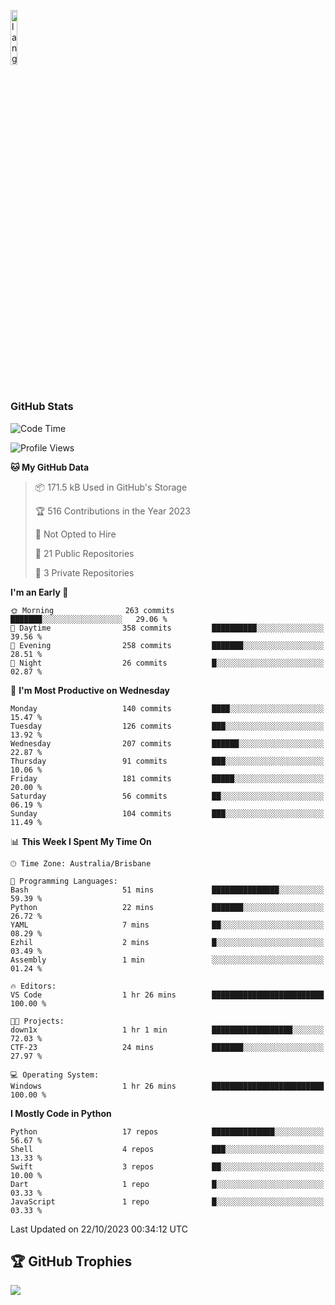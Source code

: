 <p align="left"><img width=15%" src="https://github.com/alansmathew/alansmathew/raw/master/lang.gif" alt="lang image here" /></p>

# <h3 align="left">GitHub Stats</h3>

<!--START_SECTION:waka-->
![Code Time](http://img.shields.io/badge/Code%20Time-316%20hrs%2029%20mins-blue)

![Profile Views](http://img.shields.io/badge/Profile%20Views-0-blue)

**🐱 My GitHub Data** 

> 📦 171.5 kB Used in GitHub's Storage 
 > 
> 🏆 516 Contributions in the Year 2023
 > 
> 🚫 Not Opted to Hire
 > 
> 📜 21 Public Repositories 
 > 
> 🔑 3 Private Repositories 
 > 
**I'm an Early 🐤** 

```text
🌞 Morning                263 commits         ███████░░░░░░░░░░░░░░░░░░   29.06 % 
🌆 Daytime                358 commits         ██████████░░░░░░░░░░░░░░░   39.56 % 
🌃 Evening                258 commits         ███████░░░░░░░░░░░░░░░░░░   28.51 % 
🌙 Night                  26 commits          █░░░░░░░░░░░░░░░░░░░░░░░░   02.87 % 
```
📅 **I'm Most Productive on Wednesday** 

```text
Monday                   140 commits         ████░░░░░░░░░░░░░░░░░░░░░   15.47 % 
Tuesday                  126 commits         ███░░░░░░░░░░░░░░░░░░░░░░   13.92 % 
Wednesday                207 commits         ██████░░░░░░░░░░░░░░░░░░░   22.87 % 
Thursday                 91 commits          ███░░░░░░░░░░░░░░░░░░░░░░   10.06 % 
Friday                   181 commits         █████░░░░░░░░░░░░░░░░░░░░   20.00 % 
Saturday                 56 commits          ██░░░░░░░░░░░░░░░░░░░░░░░   06.19 % 
Sunday                   104 commits         ███░░░░░░░░░░░░░░░░░░░░░░   11.49 % 
```


📊 **This Week I Spent My Time On** 

```text
🕑︎ Time Zone: Australia/Brisbane

💬 Programming Languages: 
Bash                     51 mins             ███████████████░░░░░░░░░░   59.39 % 
Python                   22 mins             ███████░░░░░░░░░░░░░░░░░░   26.72 % 
YAML                     7 mins              ██░░░░░░░░░░░░░░░░░░░░░░░   08.29 % 
Ezhil                    2 mins              █░░░░░░░░░░░░░░░░░░░░░░░░   03.49 % 
Assembly                 1 min               ░░░░░░░░░░░░░░░░░░░░░░░░░   01.24 % 

🔥 Editors: 
VS Code                  1 hr 26 mins        █████████████████████████   100.00 % 

🐱‍💻 Projects: 
down1x                   1 hr 1 min          ██████████████████░░░░░░░   72.03 % 
CTF-23                   24 mins             ███████░░░░░░░░░░░░░░░░░░   27.97 % 

💻 Operating System: 
Windows                  1 hr 26 mins        █████████████████████████   100.00 % 
```

**I Mostly Code in Python** 

```text
Python                   17 repos            ██████████████░░░░░░░░░░░   56.67 % 
Shell                    4 repos             ███░░░░░░░░░░░░░░░░░░░░░░   13.33 % 
Swift                    3 repos             ██░░░░░░░░░░░░░░░░░░░░░░░   10.00 % 
Dart                     1 repo              █░░░░░░░░░░░░░░░░░░░░░░░░   03.33 % 
JavaScript               1 repo              █░░░░░░░░░░░░░░░░░░░░░░░░   03.33 % 
```




 Last Updated on 22/10/2023 00:34:12 UTC
<!--END_SECTION:waka-->

## 🏆 GitHub Trophies

![](https://github-profile-trophy.vercel.app/?username=samh06&theme=discord&no-frame=true&no-bg=false&margin-w=4)

